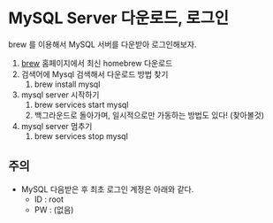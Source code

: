 # MySQL Server 다운로드, 로그인

brew 를 이용해서 MySQL 서버를 다운받아 로그인해보자.&#x20;



1. [brew](https://brew.sh/) 홈페이지에서 최신 homebrew 다운로드
2. 검색어에 Mysql 검색해서 다운로드 방법 찾기 &#x20;
   1. brew install mysql&#x20;
3. mysql server 시작하기&#x20;
   1. brew services start mysql
   2. 백그라운드로 돌아가며, 일시적으로만 가동하는 방법도 있다! (찾아볼것) &#x20;
4. mysql server 멈추기&#x20;
   1. brew services stop mysql&#x20;



## 주의&#x20;

* MySQL 다음받은 후 최초 로그인 계정은 아래와 같다.&#x20;
  * ID : root&#x20;
  * PW : (없음)&#x20;


